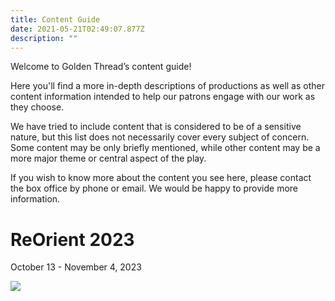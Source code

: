 ```yaml
---
title: Content Guide
date: 2021-05-21T02:49:07.877Z
description: ""
---
```

Welcome to Golden Thread’s content guide!

Here you'll find a more in-depth descriptions of productions as well as other content information intended to help our patrons engage with our work as they choose.

We have tried to include content that is considered to be of a sensitive nature, but this list does not necessarily cover every subject of concern. Some content may be only briefly mentioned, while other content may be a more major theme or central aspect of the play.

If you wish to know more about the content you see here, please contact the box office by phone or email. We would be happy to provide more information.

# ReOrient 2023

October 13 - November 4, 2023





![](https://ucarecdn.com/5978a7dd-74a1-4d39-b118-ab469b7e03cb/)